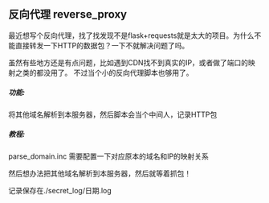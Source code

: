 ## 反向代理 reverse_proxy
最近想写个反向代理，找了找发现不是flask+requests就是太大的项目。为什么不能直接转发一下HTTP的数据包？一下不就解决问题了吗。

虽然有些地方还是有点问题，比如遇到CDN找不到真实的IP，或者做了端口的映射之类的都没用了。
不过当个小的反向代理脚本也够用了。

##### 功能:

将其他域名解析到本服务器，然后脚本会当个中间人，记录HTTP包

##### 教程:

parse_domain.inc 需要配置一下对应原本的域名和IP的映射关系

然后想办法把其他域名解析到本服务器，然后就等着抓包！

记录保存在./secret_log/日期.log



